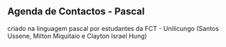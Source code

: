Agenda de Contactos - Pascal
 - 
criado na linguagem pascal por estudantes da FCT - Unilicungo (Santos Ussene, Milton  Miquitaio e Clayton Israel Hung)
